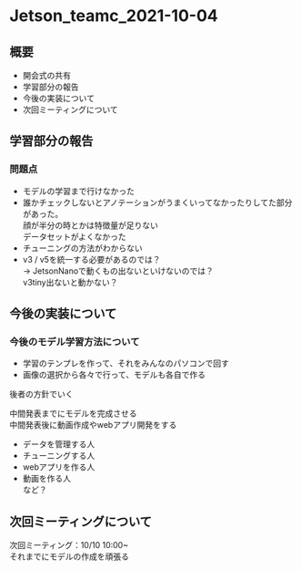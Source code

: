 # Jetson_teamc_2021-10-04


## 概要

- 開会式の共有  
- 学習部分の報告  
- 今後の実装について  
- 次回ミーティングについて  

## 学習部分の報告  

### 問題点

- モデルの学習まで行けなかった  
- 誰かチェックしないとアノテーションがうまくいってなかったりしてた部分があった。  
顔が半分の時とかは特徴量が足りない  
データセットがよくなかった  
- チューニングの方法がわからない  
- v3 / v5を統一する必要があるのでは？  
→ JetsonNanoで動くもの出ないといけないのでは？  
v3tiny出ないと動かない？  

## 今後の実装について

### 今後のモデル学習方法について

- 学習のテンプレを作って、それをみんなのパソコンで回す  
- 画像の選択から各々で行って、モデルも各自で作る  

後者の方針でいく  

中間発表までにモデルを完成させる  
中間発表後に動画作成やwebアプリ開発をする  

- データを管理する人  
- チューニングする人  
- webアプリを作る人  
- 動画を作る人  
など？  

## 次回ミーティングについて

次回ミーティング：10/10 10:00~  
それまでにモデルの作成を頑張る  
